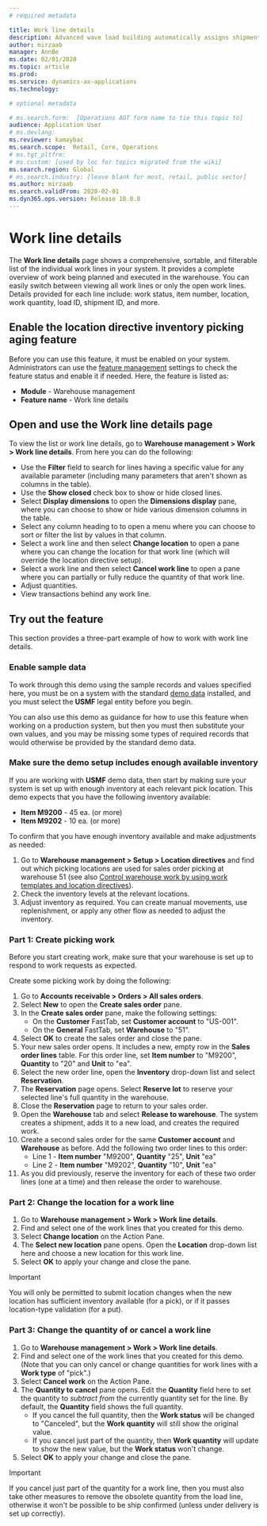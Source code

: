 ```yaml
---
# required metadata

title: Work line details
description: Advanced wave load building automatically assigns shipments to existing waves during wave execution, which can help you create meaningful loads that represent trucks without requiring you to use the load-planning workbench.
author: mirzaab
manager: AnnBe
ms.date: 02/01/2020
ms.topic: article
ms.prod: 
ms.service: dynamics-ax-applications
ms.technology: 

# optional metadata

# ms.search.form:  [Operations AOT form name to tie this topic to]
audience: Application User
# ms.devlang: 
ms.reviewer: kamaybac
ms.search.scope:  Retail, Core, Operations
# ms.tgt_pltfrm: 
# ms.custom: [used by loc for topics migrated from the wiki]
ms.search.region: Global
# ms.search.industry: [leave blank for most, retail, public sector]
ms.author: mirzaab
ms.search.validFrom: 2020-02-01
ms.dyn365.ops.version: Release 10.0.8
---
```


# Work line details

The **Work line details** page shows a comprehensive, sortable, and filterable list of the individual work lines in your system. It provides a complete overview of work being planned and executed in the warehouse. You can easily switch between viewing all work lines or only the open work lines. Details provided for each line include: work status, item number, location, work quantity, load ID, shipment ID, and more.

## Enable the location directive inventory picking aging feature

Before you can use this feature, it must be enabled on your system. Administrators can use the [feature management](../../fin-ops-core/fin-ops/get-started/feature-management/feature-management-overview.md) settings to check the feature status and enable it if needed. Here, the feature is listed as:

- **Module** - Warehouse management
- **Feature name** - Work line details

## Open and use the Work line details page

To view the list or work line details, go to **Warehouse management > Work > Work line details**. From here you can do the following:

- Use the **Filter** field to search for lines having a specific value for any available parameter (including many parameters that aren't shown as columns in the table).
- Use the **Show closed** check box to show or hide closed lines.
- Select **Display dimensions** to open the **Dimensions display** pane, where you can choose to show or hide various dimension columns in the table.
- Select any column heading to to open a menu where you can choose to sort or filter the list by values in that column.
- Select a work line and then select **Change location** to open a pane where you can change the location for that work line (which will override the location directive setup).
- Select a work line and then select **Cancel work line** to open a pane where you can partially or fully reduce the quantity of that work line.
- Adjust quantities. <!-- KAMAYBAC: seems like we can only reduce quantities. Is that right? If so, the above point covers this. -->
- View transactions behind any work line.  <!-- KAMAYBAC: What does this mean? How do we do this? -->

## Try out the feature

This section provides a three-part example of how to work with work line details.

<!-- KAMAYBAC: I think we should remove this demo. The setup seems difficult, and then the demos don't even reference the demo data. I think we could keep just parts 2 and 3 as generic procedures. -->

### Enable sample data

To work through this demo using the sample records and values specified here, you must be on a system with the standard [demo data](../../fin-ops-core/dev-itpro/deployment/deploy-demo-environment.md) installed, and you must select the **USMF** legal entity before you begin.

You can also use this demo as guidance for how to use this feature when working on a production system, but then you must then substitute your own values, and you may be missing some types of required records that would otherwise be provided by the standard demo data.

### Make sure the demo setup includes enough available inventory

If you are working with **USMF** demo data, then start by making sure your system is set up with enough inventory at each relevant pick location. This demo expects that you have the following inventory available:

- **Item M9200** - 45 ea. (or more)
- **Item M9202** - 10 ea. (or more)

To confirm that you have enough inventory available and make adjustments as needed:

1. Go to **Warehouse management > Setup > Location directives** and find out which picking locations are used for sales order picking at warehouse 51 (see also [Control warehouse work by using work templates and location directives](control-warehouse-location-directives.md)). <!-- KAMAYBAC: What am I looking for here? How can I use this? -->
1. Check the inventory levels at the relevant locations. <!-- KAMAYBAC: where/how do I do this? Can we give a link? -->
1. Adjust inventory as required. You can create manual movements, use replenishment, or apply any other flow as needed to adjust the inventory. <!-- KAMAYBAC: where/how do I do this? Can we give a link? -->

### Part 1: Create picking work

Before you start creating work, make sure that your warehouse is set up to respond to work requests as expected. <!-- KAMAYBAC: where/how do I do this? Can we give a link?-->

Create some picking work by doing the following:

1. Go to **Accounts receivable > Orders > All sales orders**.
1. Select **New** to open the **Create sales order** pane.
1. In the **Create sales order** pane, make the following settings:
    - On the **Customer** FastTab, set **Customer account** to "US-001".
    - On the **General** FastTab, set **Warehouse** to "51".
1. Select **OK** to create the sales order and close the pane.
1. Your new sales order opens. It includes a new, empty row in the **Sales order lines** table. For this order line, set **Item number** to "M9200", **Quantity** to "20" and **Unit** to "ea".
1. Select the new order line, open the **Inventory** drop-down list and select **Reservation**.
1. The **Reservation** page opens. Select **Reserve lot** to reserve your selected line's full quantity in the warehouse.
1. Close the **Reservation** page to return to your sales order.
1. Open the **Warehouse** tab and select **Release to warehouse**. The system creates a shipment, adds it to a new load, and creates the required work.
1. Create a second sales order for the same **Customer account** and **Warehouse** as before. Add the following two order lines to this order:
    - Line 1 - **Item number** "M9200", **Quantity** "25", **Unit** "ea"
    - Line 2 - **Item number** "M9202", **Quantity** "10", **Unit** "ea"
1. As you did previously, reserve the inventory for each of these two order lines (one at a time) and then release the order to warehouse.

### Part 2: Change the location for a work line

1. Go to **Warehouse management > Work > Work line details**.
1. Find and select one of the work lines that you created for this demo.
1. Select **Change location** on the Action Pane.
1. The **Select new location** pane opens. Open the **Location** drop-down list here and choose a new location for this work line.
1. Select **OK** to apply your change and close the pane.

> [!IMPORTANT]
> You will only be permitted to submit location changes when the new location has sufficient inventory available (for a pick), or if it passes location-type validation (for a put).

### Part 3: Change the quantity of or cancel a work line

1. Go to **Warehouse management > Work > Work line details**.
1. Find and select one of the work lines that you created for this demo. (Note that you can only cancel or change quantities for work lines with a **Work type** of "pick".)
1. Select **Cancel work** on the Action Pane.
1. The **Quantity to cancel** pane opens. Edit the **Quantity** field here to set the quantity to *subtract from* the currently quantity set for the line. By default, the **Quantity** field shows the full quantity.
    - If you cancel the full quantity, then the **Work status** will be changed to "Canceled", but the **Work quantity** will still show the original value.
    - If you cancel just part of the quantity, then **Work quantity** will update to show the new value, but the **Work status** won't change.
1. Select **OK** to apply your change and close the pane.

> [!IMPORTANT]
> If you cancel just part of the quantity for a work line, then you must also take other measures to remove the obsolete quantity from the load line, otherwise it won't be possible to be ship confirmed (unless under delivery is set up correctly). <!-- KAMAYBAC: We should clarify this note and add links for how to do these things. I'm not familiar with the terms "ship confirmed" and "under delivery", so I'm not sure we are using them correctly. -->
